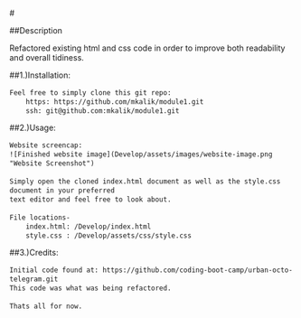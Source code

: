 #<MODULE1-CHALLENGE>

##Description

Refactored existing html and css code in order to improve both readability and overall tidiness.

##1.)Installation:

    Feel free to simply clone this git repo: 
        https: https://github.com/mkalik/module1.git
        ssh: git@github.com:mkalik/module1.git

##2.)Usage:
    
    Website screencap:
    ![Finished website image](Develop/assets/images/website-image.png "Website Screenshot")
    
    Simply open the cloned index.html document as well as the style.css document in your preferred
    text editor and feel free to look about.
    
    File locations-
        index.html: /Develop/index.html
        style.css : /Develop/assets/css/style.css

##3.)Credits:

    Initial code found at: https://github.com/coding-boot-camp/urban-octo-telegram.git  
    This code was what was being refactored.

    Thats all for now.
